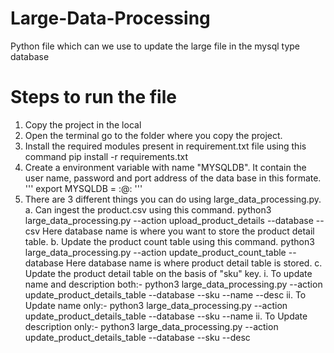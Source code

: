 # Large-Data-Processing
Python file which can we use to update the large file in the mysql type database

# Steps to run the file
1. Copy the project in the local
2. Open the terminal go to the folder where you copy the project.
4. Install the required modules present in requirement.txt file using this command
    pip install -r requirements.txt
5. Create a environment variable with name "MYSQLDB". It contain the user name, password and port address of the data base in this formate.
   '''
   export MYSQLDB = <username>:<password>@<ipaddress>:<port>
   '''
6. There are 3 different things you can do using large_data_processing.py.
    a. Can ingest the product.csv using this command.
        python3 large_data_processing.py --action upload_product_details --database <database name> --csv <csv file address> 
        Here database name is where you want to store the product detail table.
    b. Update the product count table using this command.
        python3 large_data_processing.py --action update_product_count_table --database <database name>
        Here database name is where product detail table is stored.
    c. Update the product detail table on the basis of "sku" key.
       i. To update name and description both:-
          python3 large_data_processing.py --action update_product_details_table --database <database name> --sku <sku key value> --name <updated name value> --desc            <updated description>
       ii. To Update name only:-
          python3 large_data_processing.py --action update_product_details_table --database <database name> --sku <sku key value> --name <updated name value>
       ii. To Update description only:-
          python3 large_data_processing.py --action update_product_details_table --database <database name> --sku <sku key value>  --desc <updated description>
